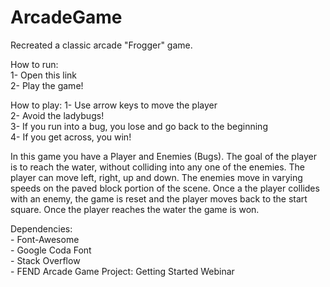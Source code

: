 # ArcadeGame
Recreated a classic arcade "Frogger" game.

<p>
How to run:<br>
1- Open this link<br>
2- Play the game!<br>
</p>

<p>
How to play:
1- Use arrow keys to move the player<br>
2- Avoid the ladybugs!<br>
3- If you run into a bug, you lose and go back to the beginning<br>
4- If you get across, you win!<br>
</p>

<p>
In this game you have a Player and Enemies (Bugs). The goal of the player is to reach the water, without colliding into any one of the enemies. The player can move left, right, up and down. The enemies move in varying speeds on the paved block portion of the scene. Once a the player collides with an enemy, the game is reset and the player moves back to the start square. Once the player reaches the water the game is won.
</p>

<p>
Dependencies:<br>
- Font-Awesome<br>
- Google Coda Font<br>
- Stack Overflow<br>
- FEND Arcade Game Project: Getting Started Webinar<br>
</p>

